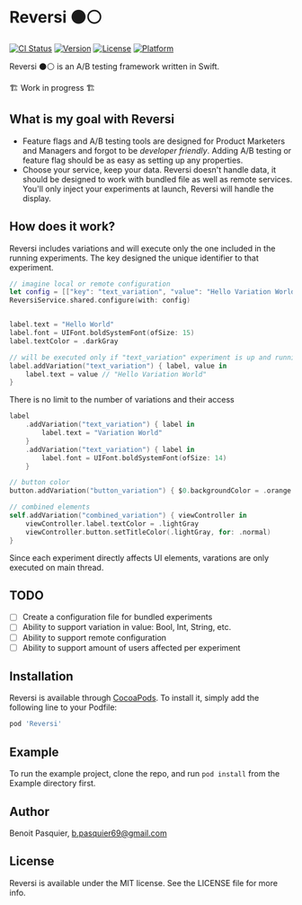 # Reversi ⚫️⚪️

[![CI Status](https://img.shields.io/travis/popei69/Reversi.svg?style=flat)](https://travis-ci.org/popei69/Reversi)
[![Version](https://img.shields.io/cocoapods/v/Reversi.svg?style=flat)](https://cocoapods.org/pods/Reversi)
[![License](https://img.shields.io/cocoapods/l/Reversi.svg?style=flat)](https://cocoapods.org/pods/Reversi)
[![Platform](https://img.shields.io/cocoapods/p/Reversi.svg?style=flat)](https://cocoapods.org/pods/Reversi)

Reversi ⚫️⚪️ is an A/B testing framework written in Swift.

🏗 Work in progress 🏗

## What is my goal with Reversi

* Feature flags and A/B testing tools are designed for Product Marketers and Managers and forgot to be _developer friendly_. Adding A/B testing or feature flag should be as easy as setting up any properties.
* Choose your service, keep your data. Reversi doesn't handle data, it should be designed to work with bundled file as well as remote services. You'll only inject your experiments at launch, Reversi will handle the display.

## How does it work?

Reversi includes variations and will execute only the one included in the running experiments.
The key designed the unique identifier to that experiment.

```swift
// imagine local or remote configuration
let config = [["key": "text_variation", "value": "Hello Variation World"], ...]
ReversiService.shared.configure(with: config)


label.text = "Hello World"
label.font = UIFont.boldSystemFont(ofSize: 15)
label.textColor = .darkGray

// will be executed only if "text_variation" experiment is up and running
label.addVariation("text_variation") { label, value in
    label.text = value // "Hello Variation World"
}
```

There is no limit to the number of variations and their access

```swift
label
    .addVariation("text_variation") { label in
        label.text = "Variation World"
    }
    .addVariation("text_variation") { label in
        label.font = UIFont.boldSystemFont(ofSize: 14)
    }

// button color
button.addVariation("button_variation") { $0.backgroundColor = .orange }

// combined elements
self.addVariation("combined_variation") { viewController in
    viewController.label.textColor = .lightGray
    viewController.button.setTitleColor(.lightGray, for: .normal)
}
```

Since each experiment directly affects UI elements, varations are only executed on main thread.

## TODO

- [ ] Create a configuration file for bundled experiments
- [ ] Ability to support variation in value: Bool, Int, String, etc.
- [ ] Ability to support remote configuration
- [ ] Ability to support amount of users affected per experiment

## Installation

Reversi is available through [CocoaPods](https://cocoapods.org). To install
it, simply add the following line to your Podfile:

```ruby
pod 'Reversi'
```

## Example

To run the example project, clone the repo, and run `pod install` from the Example directory first.

## Author

Benoit Pasquier, b.pasquier69@gmail.com

## License

Reversi is available under the MIT license. See the LICENSE file for more info.
